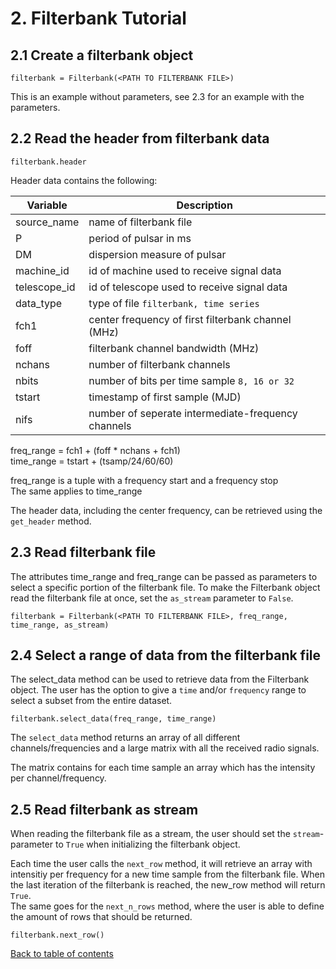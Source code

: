 # 2. Filterbank Tutorial

## 2.1 Create a filterbank object
```
filterbank = Filterbank(<PATH TO FILTERBANK FILE>)
```
This is an example without parameters, see 2.3 for an example with the parameters.
## 2.2 Read the header from filterbank data
```
filterbank.header
```

Header data contains the following:

| Variable | Description |
| --- | --- |
| source_name | name of filterbank file |
| P | period of pulsar in ms |
| DM | dispersion measure of pulsar |
| machine_id | id of machine used to receive signal data |
| telescope_id | id of telescope used to receive signal data |
| data_type | type of file `filterbank, time series` |
| fch1 | center frequency of first filterbank channel (MHz) |
| foff | filterbank channel bandwidth (MHz) |
| nchans | number of filterbank channels |
| nbits | number of bits per time sample `8, 16 or 32` |
| tstart | timestamp of first sample (MJD) |
| nifs | number of seperate intermediate-frequency channels |

freq_range = fch1 + (foff * nchans + fch1)  
time_range = tstart + (tsamp/24/60/60)

freq_range is a tuple with a frequency start and a frequency stop  
The same applies to time_range

The header data, including the center frequency, can be retrieved using the `get_header` method.

## 2.3 Read filterbank file
The attributes time_range and freq_range can be passed as parameters to select a specific portion of the filterbank file.
To make the Filterbank object read the filterbank file at once, set the `as_stream` parameter to `False`.
```
filterbank = Filterbank(<PATH TO FILTERBANK FILE>, freq_range, time_range, as_stream)
```

## 2.4 Select a range of data from the filterbank file
The select_data method can be used to retrieve data from the Filterbank object.
The user has the option to give a `time` and/or `frequency` range to select a subset from the entire dataset.
```
filterbank.select_data(freq_range, time_range)
```
The `select_data` method returns an array of all different channels/frequencies and a large matrix with all the received radio signals.

The matrix contains for each time sample an array which has the intensity per channel/frequency.

## 2.5 Read filterbank as stream
When reading the filterbank file as a stream, the user should set the `stream`-parameter to `True` when initializing the filterbank object.

Each time the user calls the `next_row` method, it will retrieve an array with intensitiy per frequency for a new time sample from the filterbank file.
When the last iteration of the filterbank is reached, the new_row method will return `True`.  
The same goes for the `next_n_rows` method, where the user is able to define the amount of rows that should be returned.

```
filterbank.next_row()
```

[Back to table of contents](../README.md)